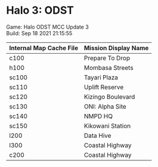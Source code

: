 # Halo 3: ODST

Game: Halo ODST MCC Update 3  
Build: Sep 18 2021 21:15:55


| Internal Map Cache File | Mission Display Name |
| - | - |
| c100 | Prepare To Drop |
| h100 | Mombasa Streets |
| sc100 | Tayari Plaza |
| sc110 | Uplift Reserve |
| sc120 | Kizingo Boulevard |
| sc130 | ONI: Alpha Site |
| sc140 | NMPD HQ |
| sc150 | Kikowani Station  |
| l200 | Data Hive |
| l300 | Coastal Highway |
| c200 | Coastal Highway |
